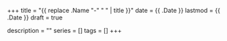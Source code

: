 +++
title = "{{ replace .Name "-" " " | title }}"
date = {{ .Date }}
lastmod = {{ .Date }}
draft = true

description = ""
series = []
tags = []
+++
